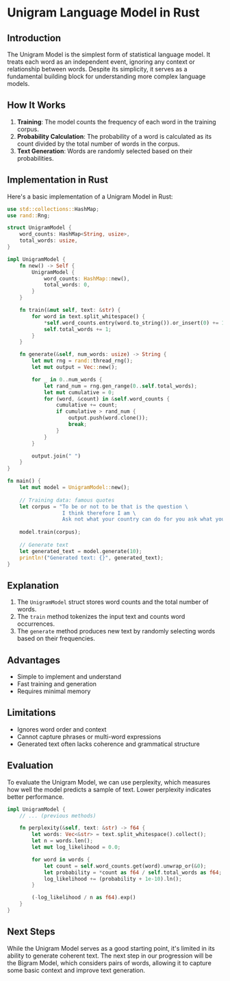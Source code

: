 # Unigram Language Model in Rust

## Introduction

The Unigram Model is the simplest form of statistical language model. It treats each word as an independent event, ignoring any context or relationship between words. Despite its simplicity, it serves as a fundamental building block for understanding more complex language models.

## How It Works

1. **Training**: The model counts the frequency of each word in the training corpus.
2. **Probability Calculation**: The probability of a word is calculated as its count divided by the total number of words in the corpus.
3. **Text Generation**: Words are randomly selected based on their probabilities.

## Implementation in Rust

Here's a basic implementation of a Unigram Model in Rust:

```rust
use std::collections::HashMap;
use rand::Rng;

struct UnigramModel {
    word_counts: HashMap<String, usize>,
    total_words: usize,
}

impl UnigramModel {
    fn new() -> Self {
        UnigramModel {
            word_counts: HashMap::new(),
            total_words: 0,
        }
    }

    fn train(&mut self, text: &str) {
        for word in text.split_whitespace() {
            *self.word_counts.entry(word.to_string()).or_insert(0) += 1;
            self.total_words += 1;
        }
    }

    fn generate(&self, num_words: usize) -> String {
        let mut rng = rand::thread_rng();
        let mut output = Vec::new();

        for _ in 0..num_words {
            let rand_num = rng.gen_range(0..self.total_words);
            let mut cumulative = 0;
            for (word, &count) in &self.word_counts {
                cumulative += count;
                if cumulative > rand_num {
                    output.push(word.clone());
                    break;
                }
            }
        }

        output.join(" ")
    }
}

fn main() {
    let mut model = UnigramModel::new();
    
    // Training data: famous quotes
    let corpus = "To be or not to be that is the question \
                  I think therefore I am \
                  Ask not what your country can do for you ask what you can do for your country";
    
    model.train(corpus);
    
    // Generate text
    let generated_text = model.generate(10);
    println!("Generated text: {}", generated_text);
}
```

## Explanation

1. The `UnigramModel` struct stores word counts and the total number of words.
2. The `train` method tokenizes the input text and counts word occurrences.
3. The `generate` method produces new text by randomly selecting words based on their frequencies.

## Advantages

- Simple to implement and understand
- Fast training and generation
- Requires minimal memory

## Limitations

- Ignores word order and context
- Cannot capture phrases or multi-word expressions
- Generated text often lacks coherence and grammatical structure

## Evaluation

To evaluate the Unigram Model, we can use perplexity, which measures how well the model predicts a sample of text. Lower perplexity indicates better performance.

```rust
impl UnigramModel {
    // ... (previous methods)

    fn perplexity(&self, text: &str) -> f64 {
        let words: Vec<&str> = text.split_whitespace().collect();
        let n = words.len();
        let mut log_likelihood = 0.0;

        for word in words {
            let count = self.word_counts.get(word).unwrap_or(&0);
            let probability = *count as f64 / self.total_words as f64;
            log_likelihood += (probability + 1e-10).ln();
        }

        (-log_likelihood / n as f64).exp()
    }
}
```

## Next Steps

While the Unigram Model serves as a good starting point, it's limited in its ability to generate coherent text. The next step in our progression will be the Bigram Model, which considers pairs of words, allowing it to capture some basic context and improve text generation.